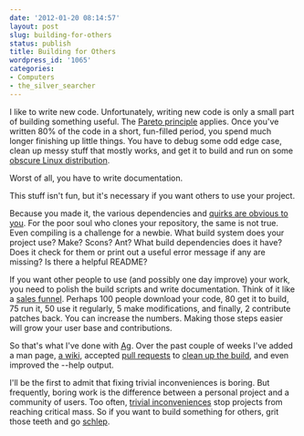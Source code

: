 ```yaml
---
date: '2012-01-20 08:14:57'
layout: post
slug: building-for-others
status: publish
title: Building for Others
wordpress_id: '1065'
categories:
- Computers
- the_silver_searcher
---
```


I like to write new code. Unfortunately, writing new code is only a small part of building something useful. The [Pareto principle](http://en.wikipedia.org/wiki/Pareto_principle) applies. Once you've written 80% of the code in a short, fun-filled period, you spend much longer finishing up little things. You have to debug some odd edge case, clean up messy stuff that mostly works, and get it to build and run on some [obscure Linux distribution](http://www.ubuntu.com/).

Worst of all, you have to write documentation.

This stuff isn't fun, but it's necessary if you want others to use your project.

Because you made it, the various dependencies and [quirks are obvious to you](http://lesswrong.com/lw/ke/illusion_of_transparency_why_no_one_understands/). For the poor soul who clones your repository, the same is not true. Even compiling is a challenge for a newbie. What build system does your project use? Make? Scons? Ant? What build dependencies does it have? Does it check for them or print out a useful error message if any are missing? Is there a helpful README?

If you want other people to use (and possibly one day improve) your work, you need to polish the build scripts and write documentation. Think of it like a [sales funnel](http://en.wikipedia.org/wiki/Sales_process). Perhaps 100 people download your code, 80 get it to build, 75 run it, 50 use it regularly, 5 make modifications, and finally, 2 contribute patches back. You can increase the numbers. Making those steps easier will grow your user base and contributions. 

So that's what I've done with [Ag](/2011/12/27/the-silver-searcher-better-than-ack/). Over the past couple of weeks I've added a man page, [a wiki](https://github.com/ggreer/the_silver_searcher/wiki), accepted [pull requests](https://github.com/ggreer/the_silver_searcher/pull/9) to [clean up the build](https://github.com/ggreer/the_silver_searcher/pull/10), and even improved the --help output. 

I'll be the first to admit that fixing trivial inconveniences is boring. But frequently, boring work is the difference between a personal project and a community of users. Too often, [trivial inconveniences](http://lesswrong.com/lw/f1/beware_trivial_inconveniences/) stop projects from reaching critical mass. So if you want to build something for others, grit those teeth and go [schlep](http://paulgraham.com/schlep.html).
